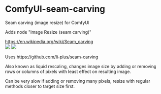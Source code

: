 # ComfyUI-seam-carving
Seam carving (image resize) for ComfyUI

Adds node "Image Resize (seam carving)"

https://en.wikipedia.org/wiki/Seam_carving  
![](https://upload.wikimedia.org/wikipedia/commons/thumb/c/cb/Broadway_tower_edit.jpg/640px-Broadway_tower_edit.jpg)
![](https://upload.wikimedia.org/wikipedia/commons/thumb/e/ed/Broadway_tower_edit_Seam_Carving.png/475px-Broadway_tower_edit_Seam_Carving.png)

Uses https://github.com/li-plus/seam-carving

Also known as liquid rescaling, changes image size by adding or removing rows or columns of pixels with least effect on resulting image.

Can be very slow if adding or removing many pixels, resize with regular methods closer to target size first.
